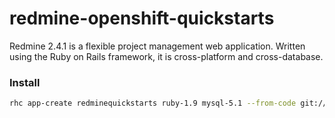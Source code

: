 redmine-openshift-quickstarts
=============================

Redmine 2.4.1 is a flexible project management web application. Written using the Ruby on Rails framework, it is cross-platform and cross-database.

### Install

```sh
rhc app-create redminequickstarts ruby-1.9 mysql-5.1 --from-code git://github.com/tigefa4u/redmine-openshift-quickstarts.git
```

